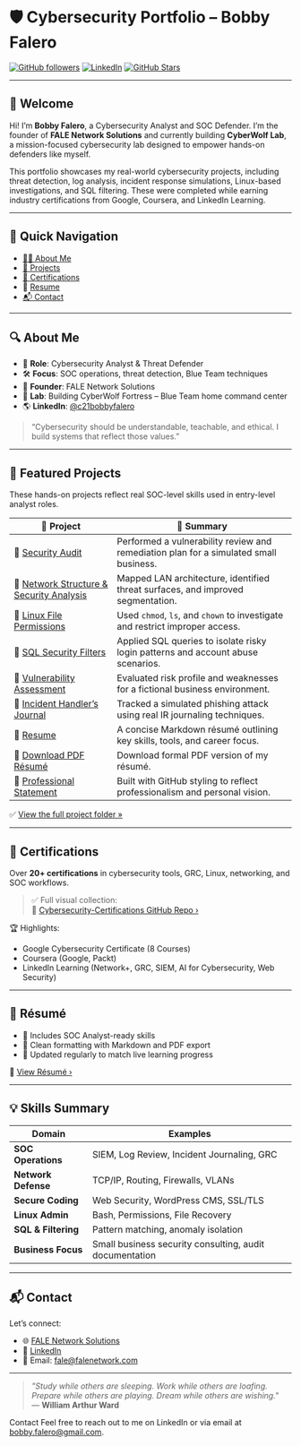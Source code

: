 # 🛡️ Cybersecurity Portfolio – Bobby Falero

[![GitHub followers](https://img.shields.io/github/followers/CyberSecFale?style=social)](https://github.com/CyberSecFale)
[![LinkedIn](https://img.shields.io/badge/LinkedIn--blue?style=social&logo=linkedin)](https://www.linkedin.com/in/c21bobbyfalero/)
[![GitHub Stars](https://img.shields.io/github/stars/CyberSecFale?style=social)](https://github.com/CyberSecFale)

---

## 👋 Welcome

Hi! I’m **Bobby Falero**, a Cybersecurity Analyst and SOC Defender. I’m the founder of **FALE Network Solutions** and currently building **CyberWolf Lab**, a mission-focused cybersecurity lab designed to empower hands-on defenders like myself.

This portfolio showcases my real-world cybersecurity projects, including threat detection, log analysis, incident response simulations, Linux-based investigations, and SQL filtering. These were completed while earning industry certifications from Google, Coursera, and LinkedIn Learning.

---

## 🧭 Quick Navigation

- [👨‍💻 About Me](#-about-me)
- [🧪 Projects](#-projects)
- [📜 Certifications](#-certifications)
- 📄 [Resume](https://github.com/CyberSecFale/resume.md/blob/main/projects/Resume05212052321am.pdf) 
- [📬 Contact](#-contact)

---

## 🔍 About Me

- 🧠 **Role**: Cybersecurity Analyst & Threat Defender  
- 🛠️ **Focus**: SOC operations, threat detection, Blue Team techniques  
- 🚀 **Founder**: FALE Network Solutions  
- 🧪 **Lab**: Building CyberWolf Fortress – Blue Team home command center  
- 🌎 **LinkedIn**: [@c21bobbyfalero](https://www.linkedin.com/in/c21bobbyfalero)

> “Cybersecurity should be understandable, teachable, and ethical. I build systems that reflect those values.”

---

## 📂 Featured Projects

These hands-on projects reflect real SOC-level skills used in entry-level analyst roles.

| 📁 **Project** | 📄 **Summary** |
|---------------|----------------|
| 🔐 [Security Audit](projects/security-audit.md) | Performed a vulnerability review and remediation plan for a simulated small business. |
| 🧭 [Network Structure & Security Analysis](projects/network-analysis.md) | Mapped LAN architecture, identified threat surfaces, and improved segmentation. |
| 📁 [Linux File Permissions](projects/linux-permission.md) | Used `chmod`, `ls`, and `chown` to investigate and restrict improper access. |
| 🧮 [SQL Security Filters](projects/sql-filters.md) | Applied SQL queries to isolate risky login patterns and account abuse scenarios. |
| 🧪 [Vulnerability Assessment](projects/vulnerability-assessment.md) | Evaluated risk profile and weaknesses for a fictional business environment. |
| 🎣 [Incident Handler’s Journal](projects/incident-journal.md) | Tracked a simulated phishing attack using real IR journaling techniques. |
📄 [Resume](https://github.com/CyberSecFale/resume.md/blob/main/Resume05212052321am.pdf)  |  A concise Markdown résumé outlining key skills, tools, and career focus.
| 📄 [Download PDF Résumé](projects/resume-official.pdf) | Download formal PDF version of my résumé. |
| 📄 [Professional Statement](projects/professional-statement.md) | Built with GitHub styling to reflect professionalism and personal vision. |

✅ [View the full project folder »](https://github.com/CyberSecFale/cybersecurity-portfolio/tree/main/projects)

---

## 📜 Certifications

Over **20+ certifications** in cybersecurity tools, GRC, Linux, networking, and SOC workflows.

> ✅ Full visual collection:  
> 🔗 [Cybersecurity-Certifications GitHub Repo ›](https://github.com/CyberSecFale/Cybersecurity-Certifications)

🏆 Highlights:
- Google Cybersecurity Certificate (8 Courses)
- Coursera (Google, Packt)
- LinkedIn Learning (Network+, GRC, SIEM, AI for Cybersecurity, Web Security)

---

## 📄 Résumé

- 🔹 Includes SOC Analyst-ready skills  
- 🔹 Clean formatting with Markdown and PDF export  
- 🔹 Updated regularly to match live learning progress

📂 [View Résumé ›](https://github.com/CyberSecFale/cybersecurity-portfolio/blob/main/resume.md)

---

## 💡 Skills Summary

| Domain | Examples |
|--------|----------|
| **SOC Operations** | SIEM, Log Review, Incident Journaling, GRC |
| **Network Defense** | TCP/IP, Routing, Firewalls, VLANs |
| **Secure Coding** | Web Security, WordPress CMS, SSL/TLS |
| **Linux Admin** | Bash, Permissions, File Recovery |
| **SQL & Filtering** | Pattern matching, anomaly isolation |
| **Business Focus** | Small business security consulting, audit documentation |

---

## 📬 Contact

Let’s connect:

- 🌐 [FALE Network Solutions](https://falenetwork.com)
- 💼 [LinkedIn](https://www.linkedin.com/in/c21bobbyfalero)
- 📧 Email: fale@falenetwork.com

---

> _"Study while others are sleeping. Work while others are loafing. Prepare while others are playing. Dream while others are wishing."_  
> — **William Arthur Ward**

Contact
Feel free to reach out to me on LinkedIn or via email at bobby.falero@gmail.com.
